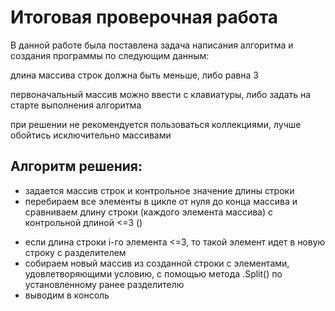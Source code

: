 # Итоговая проверочная работа

В данной работе была поставлена задача написания алгоритма и создания программы по следующим данным:

длина массива строк должна быть меньше, либо равна 3

первоначальный массив можно ввести с клавиатуры, либо задать на старте выполнения алгоритма

при решении не рекомендуется пользоваться коллекциями, лучше обойтись исключительно массивами

## Алгоритм решения:

- задается массив строк и контрольное значение длины строки
- перебираем все элементы в цикле от нуля до конца массива и сравниваем длину строки (каждого элемента массива) с контрольной длиной <=3 ()

* если длина строки i-го элемента <=3, то такой элемент идет в новую строку с разделителем
* собираем новый массив из созданной строки с элементами, удовлетворяющими условию, с помощью метода .Split() по установленному ранее разделителю
* выводим в консоль
